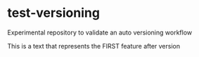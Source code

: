 # test-versioning
Experimental repository to validate an auto versioning workflow

This is a text that represents the FIRST feature after version
